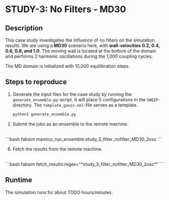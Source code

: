 # STUDY-3: No Filters - MD30


## Description
This case study investigates the influence of no filters on the simulation results.
We are using a **MD30** scenario here, with **wall-velocities 0.2, 0.4, 0.6, 0.8, and 1.0**.
The moving wall is located at the bottom of the domain and performs 2 harmonic oscillations during the 1,000 coupling cycles.

The MD domain is initialized with 10,000 equilibration steps.


## Steps to reproduce

1. Generate the input files for the case study by running the `generate_ensemble.py`-script.
It will place 5 configurations in the `SWEEP`-directory.
The `template_gauss.xml`-file serves as a template.

    ```bash
    python3 generate_ensemble.py
    ```

5. Submit the jobs as an ensemble to the remote machine.
<br>
    ```bash
    fabsim <remote-machine> mamico_run_ensemble:study_3_filter_nofilter_MD30_2osc
    ```

6. Fetch the results from the remote machine.
<br>
    ```bash
    fabsim <remote-machine> fetch_results:regex="*study_3_filter_nofilter_MD30_2osc*"
    ```


## Runtime

The simulation runs for about TODO hours/minutes.
